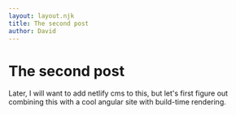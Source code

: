 ```yaml
---
layout: layout.njk
title: The second post
author: David
---
```


# The second post

Later, I will want to add netlify cms to this, but let's first figure out combining this with a cool angular site
with build-time rendering.